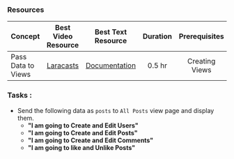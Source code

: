### Resources

Concept | Best Video Resource | Best Text Resource | Duration | Prerequisites
:-- | :--: | :--: | :--: | :--:
Pass Data to Views | [Laracasts](https://laracasts.com/series/laravel-from-scratch-2017/episodes/5) | [Documentation](https://laravel.com/docs/5.4/views#passing-data-to-views) | 0.5 hr | Creating Views

### Tasks :
- Send the following data as `posts` to `All Posts` view page and display them.
    - **"I am going to Create and Edit Users"**
    - **"I am going to Create and Edit Posts"**
    - **"I am going to Create and Edit Comments"**
    - **"I am going to like and Unlike Posts"**
